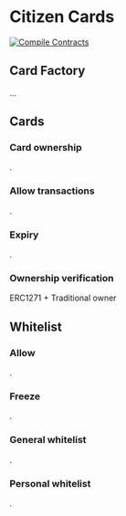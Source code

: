 # Citizen Cards

[![Compile Contracts](https://github.com/daobrussels/smartcontracts/actions/workflows/compile.yml/badge.svg)](https://github.com/daobrussels/smartcontracts/actions/workflows/compile.yml)

## Card Factory

...

## Cards

### Card ownership

.

### Allow transactions

.

### Expiry

.

### Ownership verification

ERC1271 + Traditional owner

## Whitelist

### Allow

.

### Freeze

.

### General whitelist

.

### Personal whitelist

.

